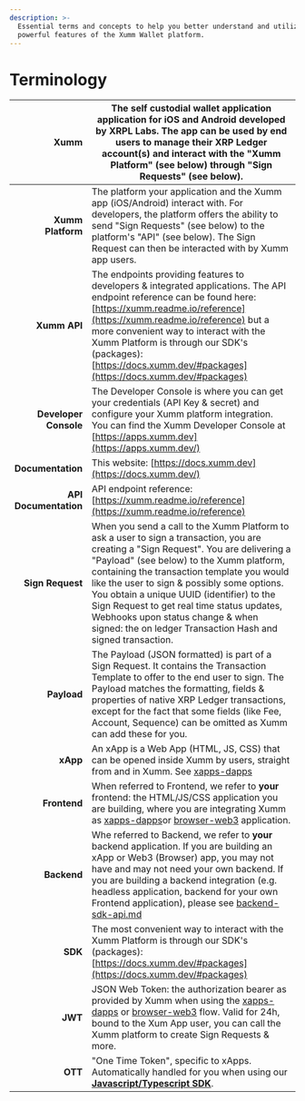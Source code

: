 ```yaml
---
description: >-
  Essential terms and concepts to help you better understand and utilize the
  powerful features of the Xumm Wallet platform.
---
```


# Terminology

|              **Xumm** | The self custodial wallet application application for iOS and Android developed by XRPL Labs. The app can be used by end users to manage their XRP Ledger account(s) and interact with the "Xumm Platform" (see below) through "Sign Requests" (see below).                                                                                                                                                                                                                  |
| --------------------: | ---------------------------------------------------------------------------------------------------------------------------------------------------------------------------------------------------------------------------------------------------------------------------------------------------------------------------------------------------------------------------------------------------------------------------------------------------------------------------- |
|     **Xumm Platform** | The platform your application and the Xumm app (iOS/Android) interact with. For developers, the platform offers the ability to send "Sign Requests" (see below) to the platform's "API" (see below). The Sign Request can then be interacted with by Xumm app users.                                                                                                                                                                                                         |
|          **Xumm API** | The endpoints providing features to developers & integrated applications. The API endpoint reference can be found here: [https://xumm.readme.io/reference](https://xumm.readme.io/reference) but a more convenient way to interact with the Xumm Platform is through our SDK's (packages): [https://docs.xumm.dev/#packages](https://docs.xumm.dev/#packages)                                                                                                                |
| **Developer Console** | The Developer Console is where you can get your credentials (API Key & secret) and configure your Xumm platform integration. You can find the Xumm Developer Console at [https://apps.xumm.dev](https://apps.xumm.dev/)                                                                                                                                                                                                                                                      |
|     **Documentation** | This website: [https://docs.xumm.dev](https://docs.xumm.dev/)                                                                                                                                                                                                                                                                                                                                                                                                                |
| **API Documentation** | API endpoint reference: [https://xumm.readme.io/reference](https://xumm.readme.io/reference)                                                                                                                                                                                                                                                                                                                                                                                 |
|      **Sign Request** | When you send a call to the Xumm Platform to ask a user to sign a transaction, you are creating a "Sign Request". You are delivering a "Payload" (see below) to the Xumm platform, containing the transaction template you would like the user to sign & possibly some options. You obtain a unique UUID (identifier) to the Sign Request to get real time status updates, Webhooks upon status change & when signed: the on ledger Transaction Hash and signed transaction. |
|           **Payload** | The Payload (JSON formatted) is part of a Sign Request. It contains the Transaction Template to offer to the end user to sign. The Payload matches the formatting, fields & properties of native XRP Ledger transactions, except for the fact that some fields (like Fee, Account, Sequence) can be omitted as Xumm can add these for you.                                                                                                                                   |
|              **xApp** | An xApp is a Web App (HTML, JS, CSS) that can be opened inside Xumm by users, straight from and in Xumm. See [xapps-dapps](../environments/xapps-dapps/ "mention")                                                                                                                                                                                                                                                                                                           |
|          **Frontend** | When referred to Frontend, we refer to **your** frontend: the HTML/JS/CSS application you are building, where you are integrating Xumm as [xapps-dapps](../environments/xapps-dapps/ "mention")or [browser-web3](../environments/browser-web3/ "mention") application.                                                                                                                                                                                                       |
|           **Backend** | Whe referred to Backend, we refer to **your** backend application. If you are building an xApp or Web3 (Browser) app, you may not have and may not need your own backend. If you are building a backend integration (e.g. headless application, backend for your own Frontend application), please see [backend-sdk-api.md](../environments/backend-sdk-api.md "mention")                                                                                                    |
|               **SDK** | The most convenient way to interact with the Xumm Platform is through our SDK's (packages): [https://docs.xumm.dev/#packages](https://docs.xumm.dev/#packages)                                                                                                                                                                                                                                                                                                               |
|               **JWT** | JSON Web Token: the authorization bearer as provided by Xumm when using the [xapps-dapps](../environments/xapps-dapps/ "mention") or [browser-web3](../environments/browser-web3/ "mention") flow. Valid for 24h, bound to the Xum App user, you can call the Xumm platform to create Sign Requests & more.                                                                                                                                                                  |
|               **OTT** | "One Time Token", specific to xApps. Automatically handled for you when using our [**Javascript/Typescript SDK**](https://www.npmjs.com/package/xumm).                                                                                                                                                                                                                                                                                                                       |
